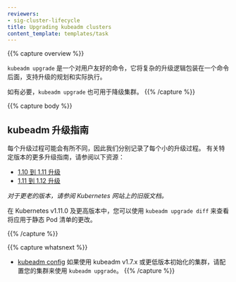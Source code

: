 ```yaml
---
reviewers:
- sig-cluster-lifecycle
title: Upgrading kubeadm clusters
content_template: templates/task
---
```


<!--
---
reviewers:
- sig-cluster-lifecycle
title: Upgrading kubeadm clusters
content_template: templates/task
---
-->

{{% capture overview %}}

<!--
`kubeadm upgrade` is a user-friendly command that wraps complex upgrading logic behind one command, with support
for both planning an upgrade and actually performing it. `kubeadm upgrade` can also be used for downgrading
cluster if necessary.
-->

`kubeadm upgrade` 是一个对用户友好的命令，它将复杂的升级逻辑包装在一个命令后面，支持升级的规划和实际执行。

如有必要，`kubeadm upgrade` 也可用于降级集群。
{{% /capture %}}

{{% capture body %}}
<!--
## kubeadm upgrade guidance
-->
## kubeadm 升级指南

<!--
Every upgrade process might be a bit different, so we've documented each minor upgrade process individually.
For more version-specific upgrade guidance, see the following resources:
-->
每个升级过程可能会有所不同，因此我们分别记录了每个小的升级过程。
有关特定版本的更多升级指南，请参阅以下资源：

<!--
 * [1.10 to 1.11 upgrades](/docs/tasks/administer-cluster/kubeadm/kubeadm-upgrade-1-11/)
 * [1.11 to 1.12 upgrades](/docs/tasks/administer-cluster/kubeadm/kubeadm-upgrade-1-12/)
 -->
 * [1.10 到 1.11 升级](/docs/tasks/administer-cluster/kubeadm/kubeadm-upgrade-1-11/)
 * [1.11 到 1.12 升级](/docs/tasks/administer-cluster/kubeadm/kubeadm-upgrade-1-12/)

<!--
_For older versions, please refer to older documentation sets on the Kubernetes website._
-->
_对于更老的版本，请参阅 Kubernetes 网站上的旧版文档。_

<!--
In Kubernetes v1.11.0 and later, you can use `kubeadm upgrade diff` to see the changes that would be
applied to static pod manifests.
-->
在 Kubernetes v1.11.0 及更高版本中，您可以使用 `kubeadm upgrade diff` 来查看将应用于静态 Pod 清单的更改。


{{% /capture %}}

{{% capture whatsnext %}}
<!--
* [kubeadm config](/docs/reference/setup-tools/kubeadm/kubeadm-config/) if you initialized your cluster using kubeadm v1.7.x or lower, to configure your cluster for `kubeadm upgrade`
-->
* [kubeadm config](/docs/reference/setup-tools/kubeadm/kubeadm-config/) 如果使用 kubeadm v1.7.x 或更低版本初始化的集群，请配置您的集群来使用 `kubeadm upgrade`。
{{% /capture %}}
